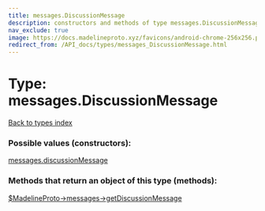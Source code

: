 ```yaml
---
title: messages.DiscussionMessage
description: constructors and methods of type messages.DiscussionMessage
nav_exclude: true
image: https://docs.madelineproto.xyz/favicons/android-chrome-256x256.png
redirect_from: /API_docs/types/messages_DiscussionMessage.html
---
```

# Type: messages.DiscussionMessage
[Back to types index](index.html)



### Possible values (constructors):

[messages.discussionMessage](/API_docs/constructors/messages.discussionMessage.html)  



### Methods that return an object of this type (methods):

[$MadelineProto->messages->getDiscussionMessage](/API_docs/methods/messages.getDiscussionMessage.html)  




